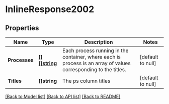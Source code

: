 # InlineResponse2002

## Properties
Name | Type | Description | Notes
------------ | ------------- | ------------- | -------------
**Processes** | [**[][]string**](array.md) | Each process running in the container, where each is process is an array of values corresponding to the titles. | [default to null]
**Titles** | **[]string** | The ps column titles | [default to null]

[[Back to Model list]](../README.md#documentation-for-models) [[Back to API list]](../README.md#documentation-for-api-endpoints) [[Back to README]](../README.md)

